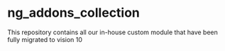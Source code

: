 # ng_addons_collection
This repository contains all our in-house custom module that have been fully migrated to vision 10
